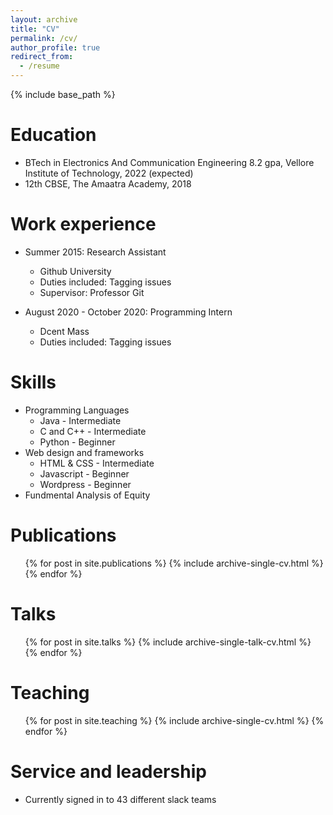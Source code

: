 ```yaml
---
layout: archive
title: "CV"
permalink: /cv/
author_profile: true
redirect_from:
  - /resume
---
```


{% include base_path %}

Education
======
* BTech in Electronics And Communication Engineering 8.2 gpa, Vellore Institute of Technology, 2022 (expected)
* 12th CBSE, The Amaatra Academy, 2018

Work experience
======
* Summer 2015: Research Assistant
  * Github University
  * Duties included: Tagging issues
  * Supervisor: Professor Git

* August 2020 - October 2020: Programming Intern
  * Dcent Mass
  * Duties included: Tagging issues

  
Skills
======
* Programming Languages
  * Java - Intermediate
  * C and C++ - Intermediate
  * Python - Beginner
* Web design and frameworks
  * HTML & CSS - Intermediate
  * Javascript - Beginner
  * Wordpress - Beginner
* Fundmental Analysis of Equity

Publications
======
  <ul>{% for post in site.publications %}
    {% include archive-single-cv.html %}
  {% endfor %}</ul>
  
Talks
======
  <ul>{% for post in site.talks %}
    {% include archive-single-talk-cv.html %}
  {% endfor %}</ul>
  
Teaching
======
  <ul>{% for post in site.teaching %}
    {% include archive-single-cv.html %}
  {% endfor %}</ul>
  
Service and leadership
======
* Currently signed in to 43 different slack teams
